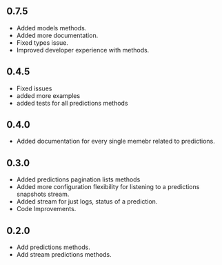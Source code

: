 ## 0.7.5

- Added models methods.
- Added more documentation.
- Fixed types issue.
- Improved developer experience with methods.

## 0.4.5

- Fixed issues
- added more examples
- added tests for all predictions methods

## 0.4.0

- Added documentation for every single memebr related to predictions.

## 0.3.0

- Added predictions pagination lists methods
- Added more configuration flexibility for listening to a predictions snapshots stream.
- Added stream for just logs, status of a prediction.
- Code Improvements.

## 0.2.0

- Add predictions methods.
- Add stream predictions methods.
